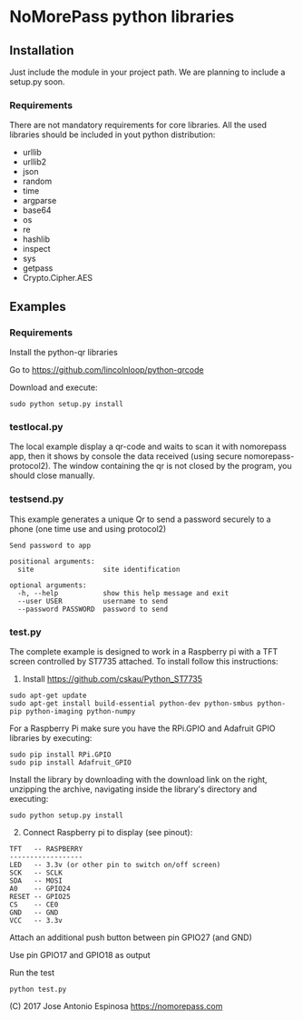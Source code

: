 # NoMorePass python libraries

## Installation

Just include the module in your project path. We are planning to include a setup.py soon.

### Requirements
There are not mandatory requirements for core libraries. All the used libraries should be included in yout python distribution:

* urllib
* urllib2
* json
* random
* time
* argparse
* base64
* os
* re
* hashlib
* inspect
* sys
* getpass
* Crypto.Cipher.AES

## Examples

### Requirements

Install the python-qr libraries

Go to https://github.com/lincolnloop/python-qrcode

Download and execute:

````
sudo python setup.py install
````

### testlocal.py

The local example display a qr-code and waits to scan it with nomorepass app, then it shows by console the data received (using secure nomorepass-protocol2). The window containing the qr is not closed by the program, you should close manually.

### testsend.py

This example generates a unique Qr to send a password securely to a phone (one time use and using protocol2)

````
Send password to app

positional arguments:
  site                 site identification

optional arguments:
  -h, --help           show this help message and exit
  --user USER          username to send
  --password PASSWORD  password to send
````

### test.py
The complete example is designed to work in a Raspberry pi with a TFT screen controlled by ST7735 attached. To install follow this instructions:

1. Install https://github.com/cskau/Python_ST7735 

````
sudo apt-get update
sudo apt-get install build-essential python-dev python-smbus python-pip python-imaging python-numpy
````

For a Raspberry Pi make sure you have the RPi.GPIO and Adafruit GPIO libraries by executing:

````
sudo pip install RPi.GPIO
sudo pip install Adafruit_GPIO
````

Install the library by downloading with the download link on the right, unzipping the archive, navigating inside the library's directory and executing:

````
sudo python setup.py install
````

2. Connect Raspberry pi to display (see pinout):

````
TFT   -- RASPBERRY
------------------
LED   -- 3.3v (or other pin to switch on/off screen)
SCK   -- SCLK
SDA   -- MOSI
A0    -- GPIO24
RESET -- GPIO25
CS    -- CE0
GND   -- GND
VCC   -- 3.3v
````

Attach an additional push button between pin GPIO27 (and GND)

Use pin GPIO17 and GPIO18 as output

Run the test

````
python test.py
````

(C) 2017 Jose Antonio Espinosa https://nomorepass.com
